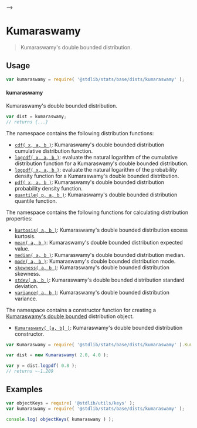     

-->

# Kumaraswamy

> Kumaraswamy's double bounded distribution.

<section class="usage">

## Usage

```javascript
var kumaraswamy = require( '@stdlib/stats/base/dists/kumaraswamy' );
```

#### kumaraswamy

Kumaraswamy's double bounded distribution.

```javascript
var dist = kumaraswamy;
// returns {...}
```

The namespace contains the following distribution functions:

<!-- <toc pattern="*+(cdf|pdf|mgf|quantile)*"> -->

<div class="namespace-toc">

-   <span class="signature">[`cdf( x, a, b )`][@stdlib/stats/base/dists/kumaraswamy/cdf]</span><span class="delimiter">: </span><span class="description">Kumaraswamy's double bounded distribution cumulative distribution function.</span>
-   <span class="signature">[`logcdf( x, a, b )`][@stdlib/stats/base/dists/kumaraswamy/logcdf]</span><span class="delimiter">: </span><span class="description">evaluate the natural logarithm of the cumulative distribution function for a Kumaraswamy's double bounded distribution.</span>
-   <span class="signature">[`logpdf( x, a, b )`][@stdlib/stats/base/dists/kumaraswamy/logpdf]</span><span class="delimiter">: </span><span class="description">evaluate the natural logarithm of the probability density function for a Kumaraswamy's double bounded distribution.</span>
-   <span class="signature">[`pdf( x, a, b )`][@stdlib/stats/base/dists/kumaraswamy/pdf]</span><span class="delimiter">: </span><span class="description">Kumaraswamy's double bounded distribution probability density function.</span>
-   <span class="signature">[`quantile( p, a, b )`][@stdlib/stats/base/dists/kumaraswamy/quantile]</span><span class="delimiter">: </span><span class="description">Kumaraswamy's double bounded distribution quantile function.</span>

</div>

<!-- </toc> -->

The namespace contains the following functions for calculating distribution properties:

<!-- <toc pattern="*+(entropy|kurtosis|mean|median|mode|skewness|stdev|variance)*"> -->

<div class="namespace-toc">

-   <span class="signature">[`kurtosis( a, b )`][@stdlib/stats/base/dists/kumaraswamy/kurtosis]</span><span class="delimiter">: </span><span class="description">Kumaraswamy's double bounded distribution excess kurtosis.</span>
-   <span class="signature">[`mean( a, b )`][@stdlib/stats/base/dists/kumaraswamy/mean]</span><span class="delimiter">: </span><span class="description">Kumaraswamy's double bounded distribution expected value.</span>
-   <span class="signature">[`median( a, b )`][@stdlib/stats/base/dists/kumaraswamy/median]</span><span class="delimiter">: </span><span class="description">Kumaraswamy's double bounded distribution median.</span>
-   <span class="signature">[`mode( a, b )`][@stdlib/stats/base/dists/kumaraswamy/mode]</span><span class="delimiter">: </span><span class="description">Kumaraswamy's double bounded distribution mode.</span>
-   <span class="signature">[`skewness( a, b )`][@stdlib/stats/base/dists/kumaraswamy/skewness]</span><span class="delimiter">: </span><span class="description">Kumaraswamy's double bounded distribution skewness.</span>
-   <span class="signature">[`stdev( a, b )`][@stdlib/stats/base/dists/kumaraswamy/stdev]</span><span class="delimiter">: </span><span class="description">Kumaraswamy's double bounded distribution standard deviation.</span>
-   <span class="signature">[`variance( a, b )`][@stdlib/stats/base/dists/kumaraswamy/variance]</span><span class="delimiter">: </span><span class="description">Kumaraswamy's double bounded distribution variance.</span>

</div>

<!-- </toc> -->

The namespace contains a constructor function for creating a [Kumaraswamy's double bounded][kumaraswamy-distribution] distribution object.

<!-- <toc pattern="*ctor*"> -->

<div class="namespace-toc">

-   <span class="signature">[`Kumaraswamy( [a, b] )`][@stdlib/stats/base/dists/kumaraswamy/ctor]</span><span class="delimiter">: </span><span class="description">Kumaraswamy's double bounded distribution constructor.</span>

</div>

<!-- </toc> -->

```javascript
var Kumaraswamy = require( '@stdlib/stats/base/dists/kumaraswamy' ).Kumaraswamy;

var dist = new Kumaraswamy( 2.0, 4.0 );

var y = dist.logpdf( 0.8 );
// returns ~-1.209
```

</section>

<!-- /.usage -->

<section class="examples">

## Examples

<!-- TODO: better examples -->

<!-- eslint no-undef: "error" -->

```javascript
var objectKeys = require( '@stdlib/utils/keys' );
var kumaraswamy = require( '@stdlib/stats/base/dists/kumaraswamy' );

console.log( objectKeys( kumaraswamy ) );
```

</section>

<!-- /.examples -->

<!-- Section for related `stdlib` packages. Do not manually edit this section, as it is automatically populated. -->

<section class="related">

</section>

<!-- /.related -->

<!-- Section for all links. Make sure to keep an empty line after the `section` element and another before the `/section` close. -->

<section class="links">

[kumaraswamy-distribution]: https://en.wikipedia.org/wiki/Kumaraswamy_distribution

<!-- <toc-links> -->

[@stdlib/stats/base/dists/kumaraswamy/ctor]: https://github.com/Rejoan-Sardar/Big-Project-with-stdlib/tree/main/lib/node_modules/%40stdlib/stats/base/dists/kumaraswamy/ctor

[@stdlib/stats/base/dists/kumaraswamy/kurtosis]: https://github.com/Rejoan-Sardar/Big-Project-with-stdlib/tree/main/lib/node_modules/%40stdlib/stats/base/dists/kumaraswamy/kurtosis

[@stdlib/stats/base/dists/kumaraswamy/mean]: https://github.com/Rejoan-Sardar/Big-Project-with-stdlib/tree/main/lib/node_modules/%40stdlib/stats/base/dists/kumaraswamy/mean

[@stdlib/stats/base/dists/kumaraswamy/median]: https://github.com/Rejoan-Sardar/Big-Project-with-stdlib/tree/main/lib/node_modules/%40stdlib/stats/base/dists/kumaraswamy/median

[@stdlib/stats/base/dists/kumaraswamy/mode]: https://github.com/Rejoan-Sardar/Big-Project-with-stdlib/tree/main/lib/node_modules/%40stdlib/stats/base/dists/kumaraswamy/mode

[@stdlib/stats/base/dists/kumaraswamy/skewness]: https://github.com/Rejoan-Sardar/Big-Project-with-stdlib/tree/main/lib/node_modules/%40stdlib/stats/base/dists/kumaraswamy/skewness

[@stdlib/stats/base/dists/kumaraswamy/stdev]: https://github.com/Rejoan-Sardar/Big-Project-with-stdlib/tree/main/lib/node_modules/%40stdlib/stats/base/dists/kumaraswamy/stdev

[@stdlib/stats/base/dists/kumaraswamy/variance]: https://github.com/Rejoan-Sardar/Big-Project-with-stdlib/tree/main/lib/node_modules/%40stdlib/stats/base/dists/kumaraswamy/variance

[@stdlib/stats/base/dists/kumaraswamy/cdf]: https://github.com/Rejoan-Sardar/Big-Project-with-stdlib/tree/main/lib/node_modules/%40stdlib/stats/base/dists/kumaraswamy/cdf

[@stdlib/stats/base/dists/kumaraswamy/logcdf]: https://github.com/Rejoan-Sardar/Big-Project-with-stdlib/tree/main/lib/node_modules/%40stdlib/stats/base/dists/kumaraswamy/logcdf

[@stdlib/stats/base/dists/kumaraswamy/logpdf]: https://github.com/Rejoan-Sardar/Big-Project-with-stdlib/tree/main/lib/node_modules/%40stdlib/stats/base/dists/kumaraswamy/logpdf

[@stdlib/stats/base/dists/kumaraswamy/pdf]: https://github.com/Rejoan-Sardar/Big-Project-with-stdlib/tree/main/lib/node_modules/%40stdlib/stats/base/dists/kumaraswamy/pdf

[@stdlib/stats/base/dists/kumaraswamy/quantile]: https://github.com/Rejoan-Sardar/Big-Project-with-stdlib/tree/main/lib/node_modules/%40stdlib/stats/base/dists/kumaraswamy/quantile

<!-- </toc-links> -->

</section>

<!-- /.links -->

